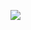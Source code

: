 ![](https://file%2B.vscode-resource.vscode-cdn.net/c%3A/Users/vpabb/OneDrive/Pictures/R%20Pi/CSE15LWeek0Pic.png?version%3D1664257833556)
